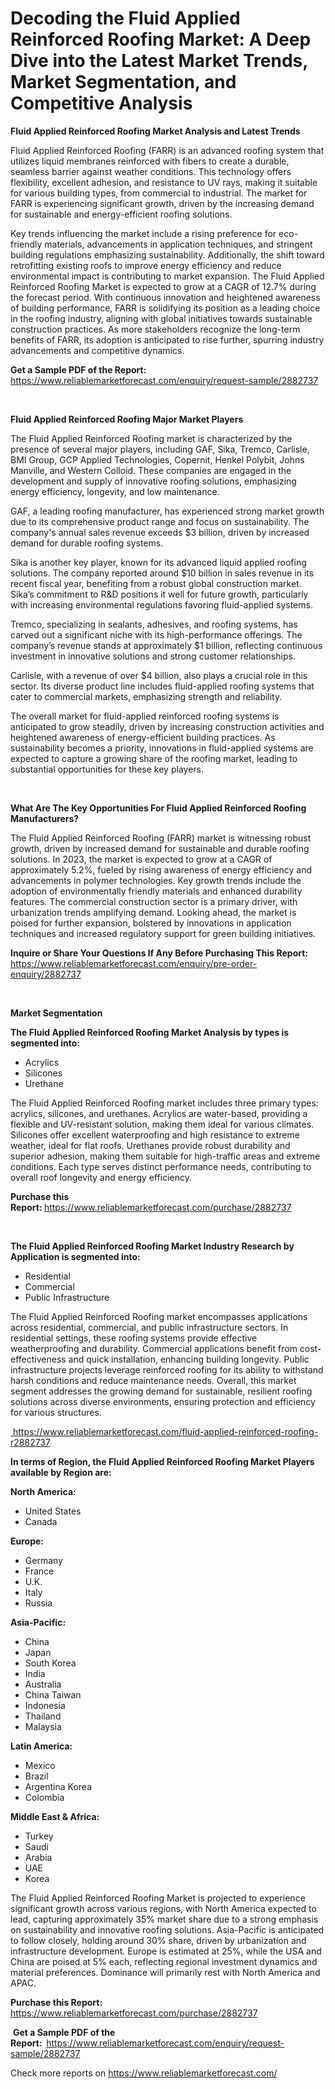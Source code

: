 <p><h1>Decoding the Fluid Applied Reinforced Roofing Market: A Deep Dive into the Latest Market Trends, Market Segmentation, and Competitive Analysis</h1></p><p><strong>Fluid Applied Reinforced Roofing Market Analysis and Latest Trends</strong></p>
<p><p>Fluid Applied Reinforced Roofing (FARR) is an advanced roofing system that utilizes liquid membranes reinforced with fibers to create a durable, seamless barrier against weather conditions. This technology offers flexibility, excellent adhesion, and resistance to UV rays, making it suitable for various building types, from commercial to industrial. The market for FARR is experiencing significant growth, driven by the increasing demand for sustainable and energy-efficient roofing solutions. </p><p>Key trends influencing the market include a rising preference for eco-friendly materials, advancements in application techniques, and stringent building regulations emphasizing sustainability. Additionally, the shift toward retrofitting existing roofs to improve energy efficiency and reduce environmental impact is contributing to market expansion. The Fluid Applied Reinforced Roofing Market is expected to grow at a CAGR of 12.7% during the forecast period. With continuous innovation and heightened awareness of building performance, FARR is solidifying its position as a leading choice in the roofing industry, aligning with global initiatives towards sustainable construction practices. As more stakeholders recognize the long-term benefits of FARR, its adoption is anticipated to rise further, spurring industry advancements and competitive dynamics.</p></p>
<p><strong>Get a Sample PDF of the Report:&nbsp;</strong> <a href="https://www.reliablemarketforecast.com/enquiry/request-sample/2882737?utm_campaign=2324&utm_medium=2&utm_source=Github&utm_content=ia&utm_term=13032025&utm_id=fluid-applied-reinforced-roofing">https://www.reliablemarketforecast.com/enquiry/request-sample/2882737</a></p>
<p>&nbsp;</p>
<p><strong>Fluid Applied Reinforced Roofing Major Market Players</strong></p>
<p><p>The Fluid Applied Reinforced Roofing market is characterized by the presence of several major players, including GAF, Sika, Tremco, Carlisle, BMI Group, GCP Applied Technologies, Copernit, Henkel Polybit, Johns Manville, and Western Colloid. These companies are engaged in the development and supply of innovative roofing solutions, emphasizing energy efficiency, longevity, and low maintenance.</p><p>GAF, a leading roofing manufacturer, has experienced strong market growth due to its comprehensive product range and focus on sustainability. The company's annual sales revenue exceeds $3 billion, driven by increased demand for durable roofing systems.</p><p>Sika is another key player, known for its advanced liquid applied roofing solutions. The company reported around $10 billion in sales revenue in its recent fiscal year, benefiting from a robust global construction market. Sika’s commitment to R&D positions it well for future growth, particularly with increasing environmental regulations favoring fluid-applied systems.</p><p>Tremco, specializing in sealants, adhesives, and roofing systems, has carved out a significant niche with its high-performance offerings. The company’s revenue stands at approximately $1 billion, reflecting continuous investment in innovative solutions and strong customer relationships.</p><p>Carlisle, with a revenue of over $4 billion, also plays a crucial role in this sector. Its diverse product line includes fluid-applied roofing systems that cater to commercial markets, emphasizing strength and reliability.</p><p>The overall market for fluid-applied reinforced roofing systems is anticipated to grow steadily, driven by increasing construction activities and heightened awareness of energy-efficient building practices. As sustainability becomes a priority, innovations in fluid-applied systems are expected to capture a growing share of the roofing market, leading to substantial opportunities for these key players.</p></p>
<p>&nbsp;</p>
<p><strong>What Are The Key Opportunities For Fluid Applied Reinforced Roofing Manufacturers?</strong></p>
<p><p>The Fluid Applied Reinforced Roofing (FARR) market is witnessing robust growth, driven by increased demand for sustainable and durable roofing solutions. In 2023, the market is expected to grow at a CAGR of approximately 5.2%, fueled by rising awareness of energy efficiency and advancements in polymer technologies. Key growth trends include the adoption of environmentally friendly materials and enhanced durability features. The commercial construction sector is a primary driver, with urbanization trends amplifying demand. Looking ahead, the market is poised for further expansion, bolstered by innovations in application techniques and increased regulatory support for green building initiatives.</p></p>
<p><strong>Inquire or Share Your Questions If Any Before Purchasing This Report:</strong> <a href="https://www.reliablemarketforecast.com/enquiry/pre-order-enquiry/2882737?utm_campaign=2324&utm_medium=2&utm_source=Github&utm_content=ia&utm_term=13032025&utm_id=fluid-applied-reinforced-roofing">https://www.reliablemarketforecast.com/enquiry/pre-order-enquiry/2882737</a></p>
<p>&nbsp;</p>
<p><strong>Market Segmentation</strong></p>
<p><strong>The Fluid Applied Reinforced Roofing Market Analysis by types is segmented into:</strong></p>
<p><ul><li>Acrylics</li><li>Silicones</li><li>Urethane</li></ul></p>
<p><p>The Fluid Applied Reinforced Roofing market includes three primary types: acrylics, silicones, and urethanes. Acrylics are water-based, providing a flexible and UV-resistant solution, making them ideal for various climates. Silicones offer excellent waterproofing and high resistance to extreme weather, ideal for flat roofs. Urethanes provide robust durability and superior adhesion, making them suitable for high-traffic areas and extreme conditions. Each type serves distinct performance needs, contributing to overall roof longevity and energy efficiency.</p></p>
<p><strong>Purchase this Report:&nbsp;</strong><a href="https://www.reliablemarketforecast.com/purchase/2882737?utm_campaign=2324&utm_medium=2&utm_source=Github&utm_content=ia&utm_term=13032025&utm_id=fluid-applied-reinforced-roofing">https://www.reliablemarketforecast.com/purchase/2882737</a></p>
<p>&nbsp;</p>
<p><strong>The Fluid Applied Reinforced Roofing Market Industry Research by Application is segmented into:</strong></p>
<p><ul><li>Residential</li><li>Commercial</li><li>Public Infrastructure</li></ul></p>
<p><p>The Fluid Applied Reinforced Roofing market encompasses applications across residential, commercial, and public infrastructure sectors. In residential settings, these roofing systems provide effective weatherproofing and durability. Commercial applications benefit from cost-effectiveness and quick installation, enhancing building longevity. Public infrastructure projects leverage reinforced roofing for its ability to withstand harsh conditions and reduce maintenance needs. Overall, this market segment addresses the growing demand for sustainable, resilient roofing solutions across diverse environments, ensuring protection and efficiency for various structures.</p></p>
<p><a href="https://www.reliablemarketforecast.com/fluid-applied-reinforced-roofing-r2882737?utm_campaign=2324&utm_medium=2&utm_source=Github&utm_content=ia&utm_term=13032025&utm_id=fluid-applied-reinforced-roofing">&nbsp;https://www.reliablemarketforecast.com/fluid-applied-reinforced-roofing-r2882737</a></p>
<p><strong>In terms of Region, the Fluid Applied Reinforced Roofing Market Players available by Region are:</strong></p>
<p>
    <p> <strong> North America: </strong>
        <ul>
            <li>United States</li>
            <li>Canada</li>
        </ul>
        </p> 
    <p> <strong> Europe: </strong>
        <ul>
            <li>Germany</li>
            <li>France</li>
            <li>U.K.</li>
            <li>Italy</li>
            <li>Russia</li>
        </ul>
        </p> 
    <p> <strong> Asia-Pacific: </strong>
        <ul>
            <li>China</li>
            <li>Japan</li>
            <li>South Korea</li>
            <li>India</li>
            <li>Australia</li>
            <li>China Taiwan</li>
            <li>Indonesia</li>
            <li>Thailand</li>
            <li>Malaysia</li>
        </ul>
        </p> 
    <p> <strong> Latin America: </strong>
        <ul>
            <li>Mexico</li>
            <li>Brazil</li>
            <li>Argentina Korea</li>
            <li>Colombia</li>
        </ul>
        </p> 
    <p> <strong> Middle East & Africa: </strong>
        <ul>
            <li>Turkey</li>
            <li>Saudi</li>
            <li>Arabia</li>
            <li>UAE</li>
            <li>Korea</li>
        </ul>
    </p>
    </p>
<p><p>The Fluid Applied Reinforced Roofing Market is projected to experience significant growth across various regions, with North America expected to lead, capturing approximately 35% market share due to a strong emphasis on sustainability and innovative roofing solutions. Asia-Pacific is anticipated to follow closely, holding around 30% share, driven by urbanization and infrastructure development. Europe is estimated at 25%, while the USA and China are poised at 5% each, reflecting regional investment dynamics and material preferences. Dominance will primarily rest with North America and APAC.</p></p>
<p><strong>Purchase this Report: </strong><a href="https://www.reliablemarketforecast.com/purchase/2882737?utm_campaign=2324&utm_medium=2&utm_source=Github&utm_content=ia&utm_term=13032025&utm_id=fluid-applied-reinforced-roofing">https://www.reliablemarketforecast.com/purchase/2882737</a></p>
<p>&nbsp;<strong>Get a Sample PDF of the Report:&nbsp;&nbsp;</strong><a href="https://www.reliablemarketforecast.com/enquiry/request-sample/2882737?utm_campaign=2324&utm_medium=2&utm_source=Github&utm_content=ia&utm_term=13032025&utm_id=fluid-applied-reinforced-roofing">https://www.reliablemarketforecast.com/enquiry/request-sample/2882737</a></p>
<p><strong></strong></p>
<p>Check more reports on <a href="https://www.reliablemarketforecast.com/?utm_campaign=2324&utm_medium=2&utm_source=Github&utm_content=ia&utm_term=13032025&utm_id=fluid-applied-reinforced-roofing">https://www.reliablemarketforecast.com/</a></p>